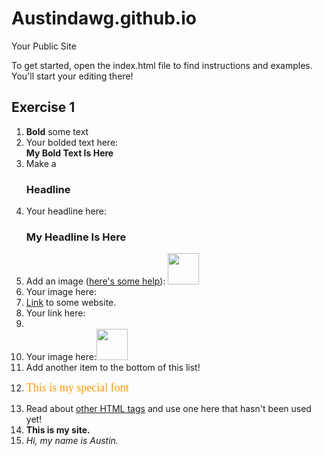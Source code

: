 Austindawg.github.io
=====================

Your Public Site

To get started, open the index.html file to find instructions and examples. You'll start your editing there!
<h2 id="Exercise1">Exercise 1</h2>
<ol>
  <li><b>Bold</b> some text</li>
  <li>Your bolded text here:</li><b>My Bold Text Is Here</b>
  <li>Make a <h3>Headline</h3></li>
  <li>Your headline here:</li><h3>My Headline Is Here</h3>
  <li>Add an image (<a href="http://forum.koramgame.com/thread-60307-1-1.html">here's some help</a>): <img src="http://upload.wikimedia.org/wikipedia/commons/thumb/8/85/Smiley.svg/800px-Smiley.svg.png" height="50" width="50"</li>
  <li>Your image here:</li>
  <li><a href="http://www.coceleratoru.com">Link</a> to some website.</li>
  <li>Your link here:</li><li>
  <li>Your image here:<img src="http://www.hickhopnation.com/wp-content/uploads/2013/04/017.jpg" height="50" width="50"</li>
  <li>Add another item to the bottom of this list!</li>
  <li><p><font face="cursive,serif" color="#ff9900" size="4">This is my special font</font></p></li>
  <li>Read about <a href="http://www.quackit.com/html/tags/">other HTML tags</a> and use one here that hasn't been used yet!</li>
  <li><b>This is my site.</b></li>
  <li><i>Hi, my name is Austin.</i></li>
</ol>
